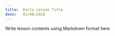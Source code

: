 ```yaml
---
title:  Daily Lesson Title
date:   01/06/2016
---
```


Write lesson contents using Markdown format here